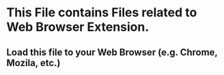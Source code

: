 # This File contains Files related to Web Browser Extension.

## Load this file to your Web Browser (e.g. Chrome, Mozila, etc.)